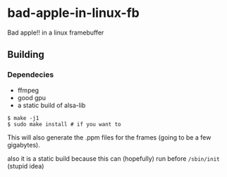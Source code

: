 # bad-apple-in-linux-fb

Bad apple!! in a linux framebuffer


## Building

### Dependecies
 - ffmpeg
 - good gpu
 - a static build of alsa-lib
 
```console
$ make -j1
$ sudo make install # if you want to
```

This will also generate the .ppm files for the frames (going to be a few gigabytes).

also it is a static build because this can (hopefully) run before `/sbin/init` (stupid idea)
